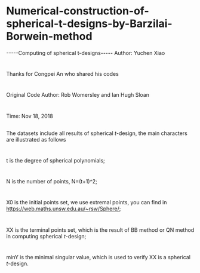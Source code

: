 # Numerical-construction-of-spherical-t-designs-by-Barzilai-Borwein-method
-----Computing of spherical t-designs-----
Author: Yuchen Xiao
#
Thanks for Congpei An who shared his codes
#
Original Code Author: Rob Womersley and Ian Hugh Sloan
#
Time: Nov 18, 2018
##
The datasets include all results of spherical $t$-design, the main characters are illustrated as follows
#
t is the degree of spherical polynomials;
#
N is the number of points, N=(t+1)^2;
#
X0 is the initial points set, we use extremal points, you can find in https://web.maths.unsw.edu.au/~rsw/Sphere/;
#
XX is the terminal points set, which is the result of BB method or QN method in computing spherical $t$-design;
#
minY is the minimal singular value, which is used to verify XX is a spherical $t$-design.
